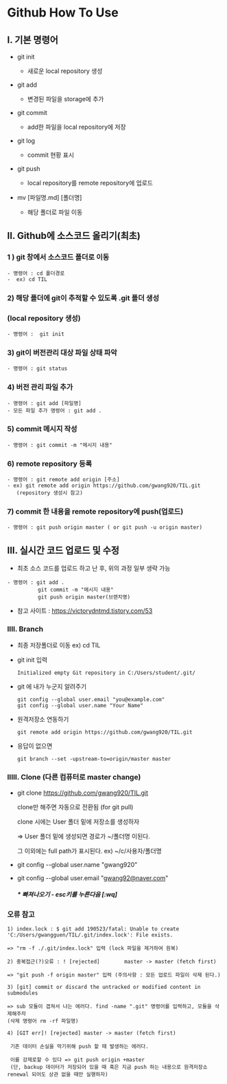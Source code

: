 # Github How To Use

## I. 기본 명령어

* git init

  * 새로운 local repository 생성

* git add

  * 변경된 파일을 storage에 추가

* git commit

  * add한 파일을 local repository에 저장

* git log

  * commit 현황 표시

* git push

  - local repository를 remote repository에 업로드

* mv [파일명.md] [폴더명]

  * 해당 폴더로 파일 이동


## II. Github에 소스코드 올리기(최초)

### 1 ) git 창에서 소스코드 폴더로 이동

``` 
- 명령어 : cd 폴더경로  
-  ex) cd TIL
```

### 2)  해당 폴더에 git이 추적할 수 있도록 .git 폴더 생성

### (local repository 생성)

``` 
- 명령어 :  git init
```

### 3) git이 버전관리 대상 파일 상태 파악

``` 
- 명령어 : git status
```

### 4) 버전 관리 파일 추가

``` 
- 명령어 : git add [파일명]
- 모든 파일 추가 명령어 : git add .
```

### 5) commit 메시지 작성

``` 
- 명령어 : git commit -m "메시지 내용"
```

### 6) remote repository 등록

``` 
- 명령어 : git remote add origin [주소]
- ex) git remote add origin https://github.com/gwang920/TIL.git
   (repository 생성시 참고)
```

### 7) commit 한 내용을 remote repository에 push(업로드)

``` 
- 명령어 : git push origin master ( or git push -u origin master)
```



## III. 실시간 코드 업로드 및 수정

* 최초 소스 코드를 업로드 하고 난 후, 위의 과정 일부 생략 가능

``` 
- 명령어 : git add .
		  git commit -m "메시지 내용"
		  git push origin master(브랜치명)
```





* 참고 사이트 : <https://victorydntmd.tistory.com/53>



### IIII. Branch

- 최종 저장폴더로 이동 ex) cd TIL

- git init  입력

  ```
  Initialized empty Git repository in C:/Users/student/.git/
  ```

- git 에 내가 누군지 알려주기

  ```
  git config --global user.email "you@example.com"
  git config --global user.name "Your Name"

  ```

- 원격저장소 연동하기

  ```
  git remote add origin https://github.com/gwang920/TIL.git
  ```

- 응답이 없으면

  ```
  git branch --set -upstream-to=origin/master master
  ```

  

### IIIII. Clone (다른 컴퓨터로 master change)

* git clone https://github.com/gwang920/TIL.git

  clone만 해주면 자동으로 전환됨 (for git pull)

  clone 시에는 User 폴더 밑에 저장소를 생성하자

  => User 폴더 밑에 생성되면 경로가 ~/폴더명 이된다.

  그 이외에는 full path가 표시된다.  ex) ~/c/사용자/폴더명

* git config --global user.name "gwang920"

* git config --global user.email "gwang92@naver.com"

  

  

  

  ##### * 빠져나오기 - esc키를 누른다음 [:wq]

  

### 오류 참고

``` 
1) index.lock : $ git add 190523/fatal: Unable to create 'C:/Users/gwangguen/TIL/.git/index.lock': File exists.

=> "rm -f ./.git/index.lock" 입력 (lock 파일을 제거하여 원복)

2) 중복접근(?)오류 : ! [rejected]        master -> master (fetch first)

=> "git push -f origin master" 입력 (주의사항 : 모든 업로드 파일이 삭제 된다.)

3) [git] commit or discard the untracked or modified content in submodules

=> sub 모듈이 겹쳐서 나는 에러다. find -name ".git" 명령어를 입력하고, 모듈을 삭제해주자
(삭제 명령어 rm -rf 파일명)

4) [GIT err]! [rejected] master -> master (fetch first)

 기존 데이터 손실을 막기위해 push 할 때 발생하는 에러다.
 
 이를 강제로할 수 있다 => git push origin +master
 (단, backup 데이터가 저장되어 있을 때 혹은 지금 push 하는 내용으로 원격저장소 renewal 되어도 상관 없을 때만 실행하자)
```



 

